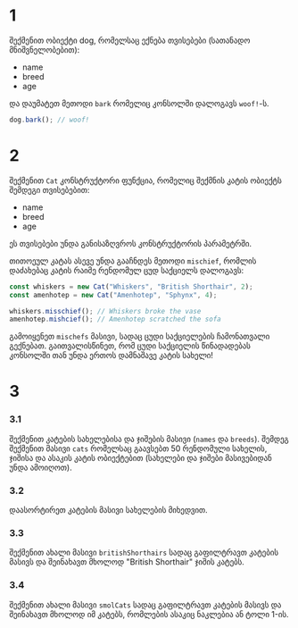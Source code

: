 # 1

შექმენით ობიექტი dog, რომელსაც ექნება თვისებები (სათანადო მნიშვნელობებით):

- name
- breed
- age

და დაუმატეთ მეთოდი `bark` რომელიც კონსოლში დალოგავს `woof!`-ს.

```js
dog.bark(); // woof!
```

# 2

შექმენით `Cat` კონსტრუქტორი ფუნქცია, რომელიც შექმნის კატის ობიექტს შემდეგი თვისებებით:

- name
- breed
- age

ეს თვისებები უნდა განისაზღვროს კონსტრუქტორის პარამეტრში.

თითოეულ კატას ასევე უნდა გააჩნდეს მეთოდი `mischief`, რომლის დაძახებაც კატის
რაიმე რენდომულ ცუდ საქციელს დალოგავს:

```js
const whiskers = new Cat("Whiskers", "British Shorthair", 2);
const amenhotep = new Cat("Amenhotep", "Sphynx", 4);

whiskers.misschief(); // Whiskers broke the vase
amenhotep.mishcief(); // Amenhotep scratched the sofa
```

გამოიყენეთ `mischefs` მასივი, სადაც ცუდი საქციელების ჩამონათვალი გექნებათ.
გაითვალისწინეთ, რომ ცუდი საქციელის წინადადებას კონსოლში თან უნდა ერთოს დამნაშავე კატის სახელი!

# 3

### 3.1

შექმენით კატების სახელებისა და ჯიშების მასივი (`names` და `breeds`).
შემდეგ შექმენით მასივი `cats` რომელსაც გაავსებთ 50 რენდომული სახელის,
ჯიშისა და ასაკის კატის ობიექტებით (სახელები და ჯიშები მასივებიდან უნდა ამოიღოთ).

### 3.2

დაასორტირეთ კატების მასივი სახელების მიხედვით.

### 3.3

შექმენით ახალი მასივი `britishShorthairs` სადაც გაფილტრავთ კატების მასივს და შეინახავთ
მხოლოდ "British Shorthair" ჯიშის კატებს.

### 3.4

შექმენით ახალი მასივი `smolCats` სადაც გაფილტრავთ კატების მასივს და შეინახავთ მხოლოდ
იმ კატებს, რომლების ასაკიც ნაკლებია ან ტოლი 1-ის.
